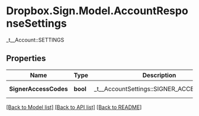 # Dropbox.Sign.Model.AccountResponseSettings
_t__Account::SETTINGS

## Properties

Name | Type | Description | Notes
------------ | ------------- | ------------- | -------------
**SignerAccessCodes** | **bool** |  _t__AccountSettings::SIGNER_ACCESS_CODES  | [optional] **SmsDelivery** | **bool** |  _t__AccountSettings::SMS_DELIVERY  | [optional] **SmsAuthentication** | **bool** |  _t__AccountSettings::SMS_AUTHENTICATION  | [optional] 

[[Back to Model list]](../README.md#documentation-for-models) [[Back to API list]](../README.md#documentation-for-api-endpoints) [[Back to README]](../README.md)

